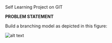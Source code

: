 Self Learning Project on GIT

**PROBLEM STATEMENT**

Build a branching model as depicted in this figure:

![alt text](http://url/to/img.png)
